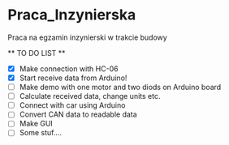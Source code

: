 # Praca_Inzynierska
Praca na egzamin inzynierski w trakcie budowy

** TO DO LIST **

- [X] Make connection with HC-06
- [X] Start receive data from Arduino!
- [ ] Make demo with one motor and two diods on Arduino board
- [ ] Calculate received data, change units etc.
- [ ] Connect with car using Arduino 
- [ ] Convert CAN data to readable data
- [ ] Make GUI
- [ ] Some stuf....
